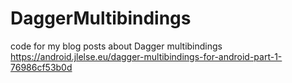 # DaggerMultibindings
code for my blog posts about Dagger multibindings
https://android.jlelse.eu/dagger-multibindings-for-android-part-1-76986cf53b0d
